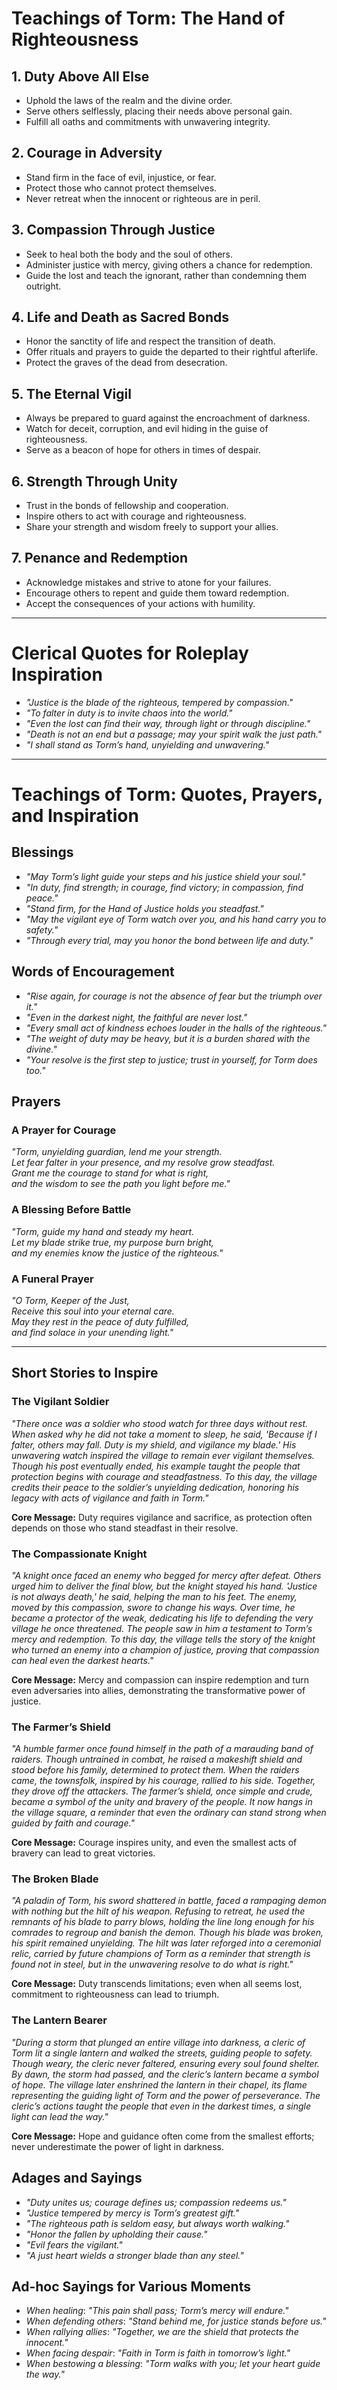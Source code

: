 # Teachings of Torm: The Hand of Righteousness

## 1. Duty Above All Else
- Uphold the laws of the realm and the divine order.
- Serve others selflessly, placing their needs above personal gain.
- Fulfill all oaths and commitments with unwavering integrity.

## 2. Courage in Adversity
- Stand firm in the face of evil, injustice, or fear.
- Protect those who cannot protect themselves.
- Never retreat when the innocent or righteous are in peril.

## 3. Compassion Through Justice
- Seek to heal both the body and the soul of others.
- Administer justice with mercy, giving others a chance for redemption.
- Guide the lost and teach the ignorant, rather than condemning them outright.

## 4. Life and Death as Sacred Bonds
- Honor the sanctity of life and respect the transition of death.
- Offer rituals and prayers to guide the departed to their rightful afterlife.
- Protect the graves of the dead from desecration.

## 5. The Eternal Vigil
- Always be prepared to guard against the encroachment of darkness.
- Watch for deceit, corruption, and evil hiding in the guise of righteousness.
- Serve as a beacon of hope for others in times of despair.

## 6. Strength Through Unity
- Trust in the bonds of fellowship and cooperation.
- Inspire others to act with courage and righteousness.
- Share your strength and wisdom freely to support your allies.

## 7. Penance and Redemption
- Acknowledge mistakes and strive to atone for your failures.
- Encourage others to repent and guide them toward redemption.
- Accept the consequences of your actions with humility.

---

# Clerical Quotes for Roleplay Inspiration
- *"Justice is the blade of the righteous, tempered by compassion."*
- *"To falter in duty is to invite chaos into the world."*
- *"Even the lost can find their way, through light or through discipline."*
- *"Death is not an end but a passage; may your spirit walk the just path."*
- *"I shall stand as Torm’s hand, unyielding and unwavering."*

---

# Teachings of Torm: Quotes, Prayers, and Inspiration

## Blessings
- *"May Torm’s light guide your steps and his justice shield your soul."*
- *"In duty, find strength; in courage, find victory; in compassion, find peace."*
- *"Stand firm, for the Hand of Justice holds you steadfast."*
- *"May the vigilant eye of Torm watch over you, and his hand carry you to safety."*
- *"Through every trial, may you honor the bond between life and duty."*

## Words of Encouragement
- *"Rise again, for courage is not the absence of fear but the triumph over it."*
- *"Even in the darkest night, the faithful are never lost."*
- *"Every small act of kindness echoes louder in the halls of the righteous."*
- *"The weight of duty may be heavy, but it is a burden shared with the divine."*
- *"Your resolve is the first step to justice; trust in yourself, for Torm does too."*

## Prayers

### A Prayer for Courage
*"Torm, unyielding guardian, lend me your strength.  
Let fear falter in your presence, and my resolve grow steadfast.  
Grant me the courage to stand for what is right,  
and the wisdom to see the path you light before me."*

### A Blessing Before Battle
*"Torm, guide my hand and steady my heart.  
Let my blade strike true, my purpose burn bright,  
and my enemies know the justice of the righteous."*

### A Funeral Prayer
*"O Torm, Keeper of the Just,  
Receive this soul into your eternal care.  
May they rest in the peace of duty fulfilled,  
and find solace in your unending light."*

---

## Short Stories to Inspire

### The Vigilant Soldier
*"There once was a soldier who stood watch for three days without rest. When asked why he did not take a moment to sleep, he said, 'Because if I falter, others may fall. Duty is my shield, and vigilance my blade.' His unwavering watch inspired the village to remain ever vigilant themselves. Though his post eventually ended, his example taught the people that protection begins with courage and steadfastness. To this day, the village credits their peace to the soldier’s unyielding dedication, honoring his legacy with acts of vigilance and faith in Torm."*

**Core Message:** Duty requires vigilance and sacrifice, as protection often depends on those who stand steadfast in their resolve.

### The Compassionate Knight
*"A knight once faced an enemy who begged for mercy after defeat. Others urged him to deliver the final blow, but the knight stayed his hand. 'Justice is not always death,' he said, helping the man to his feet. The enemy, moved by this compassion, swore to change his ways. Over time, he became a protector of the weak, dedicating his life to defending the very village he once threatened. The people saw in him a testament to Torm’s mercy and redemption. To this day, the village tells the story of the knight who turned an enemy into a champion of justice, proving that compassion can heal even the darkest hearts."*

**Core Message:** Mercy and compassion can inspire redemption and turn even adversaries into allies, demonstrating the transformative power of justice.

### The Farmer’s Shield
*"A humble farmer once found himself in the path of a marauding band of raiders. Though untrained in combat, he raised a makeshift shield and stood before his family, determined to protect them. When the raiders came, the townsfolk, inspired by his courage, rallied to his side. Together, they drove off the attackers. The farmer’s shield, once simple and crude, became a symbol of the unity and bravery of the people. It now hangs in the village square, a reminder that even the ordinary can stand strong when guided by faith and courage."*

**Core Message:** Courage inspires unity, and even the smallest acts of bravery can lead to great victories.

### The Broken Blade
*"A paladin of Torm, his sword shattered in battle, faced a rampaging demon with nothing but the hilt of his weapon. Refusing to retreat, he used the remnants of his blade to parry blows, holding the line long enough for his comrades to regroup and banish the demon. Though his blade was broken, his spirit remained unyielding. The hilt was later reforged into a ceremonial relic, carried by future champions of Torm as a reminder that strength is found not in steel, but in the unwavering resolve to do what is right."*

**Core Message:** Duty transcends limitations; even when all seems lost, commitment to righteousness can lead to triumph.

### The Lantern Bearer
*"During a storm that plunged an entire village into darkness, a cleric of Torm lit a single lantern and walked the streets, guiding people to safety. Though weary, the cleric never faltered, ensuring every soul found shelter. By dawn, the storm had passed, and the cleric’s lantern became a symbol of hope. The village later enshrined the lantern in their chapel, its flame representing the guiding light of Torm and the power of perseverance. The cleric’s actions taught the people that even in the darkest times, a single light can lead the way."*

**Core Message:** Hope and guidance often come from the smallest efforts; never underestimate the power of light in darkness.

## Adages and Sayings
- *"Duty unites us; courage defines us; compassion redeems us."*
- *"Justice tempered by mercy is Torm’s greatest gift."*
- *"The righteous path is seldom easy, but always worth walking."*
- *"Honor the fallen by upholding their cause."*
- *"Evil fears the vigilant."*
- *"A just heart wields a stronger blade than any steel."*

## Ad-hoc Sayings for Various Moments
- *When healing*: *"This pain shall pass; Torm’s mercy will endure."*
- *When defending others*: *"Stand behind me, for justice stands before us."*
- *When rallying allies*: *"Together, we are the shield that protects the innocent."*
- *When facing despair*: *"Faith in Torm is faith in tomorrow’s light."*
- *When bestowing a blessing*: *"Torm walks with you; let your heart guide the way."*
